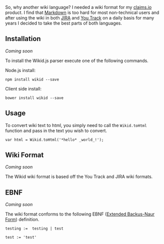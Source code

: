 So, why another wiki language? I needed a wiki format for my [claims.io](http://claims.io/) product. I find that [Markdown](http://daringfireball.net/projects/markdown/) is too hard for most non-technical users and after using the wiki in both [JIRA](https://www.atlassian.com/software/jira) and [You Track](http://www.jetbrains.com/youtrack/) on a daily basis for many years I decided to take the best parts of both languages.

Installation
----------
_Coming soon_

To install the Wikid.js parser execute one of the following commands.

Node.js install:

```
npm install wikid --save
```
  
Client side install:

```
bower install wikid --save
```

Usage
----------
To convert wiki text to html, you simply need to call the `Wikid.toHtml` function and pass in the text you wish to convert.

```
var html = Wikid.toHtml('*hello* _world_!');
```

Wiki Format
----------
_Coming soon_

The Wikid wiki format is based off the You Track and JIRA wiki formats.


EBNF
----------
_Coming soon_

The wiki format conforms to the following EBNF ([Extended Backus-Naur Form](http://en.wikipedia.org/wiki/Extended_Backus-Naur_Form)) definition.

    testing :=  testing | test
    
    test := 'test'
